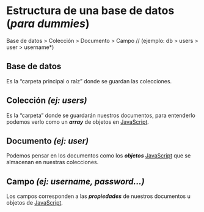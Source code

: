 # Estructura de una base de datos (*para dummies*)

Base de datos > Colección > Documento > Campo // (ejemplo: db > users > user > username*)

## Base de datos
Es la “carpeta principal o raíz” donde se guardan las colecciones.

## Colección *(ej: users)*
Es la “carpeta” donde se guardarán nuestros documentos, para entenderlo podemos verlo como un ***array*** de objetos en [JavaScript](../../GLOSARIO.md#javascript-js).

## Documento *(ej: user)*
Podemos pensar en los documentos como los ***objetos*** [JavaScript](../../GLOSARIO.md#javascript-js) que se almacenan en nuestras colecciones.

## Campo *(ej: username, password...)*
Los campos corresponden a las ***propiedades*** de nuestros documentos u objetos de [JavaScript](../../GLOSARIO.md#javascript-js).